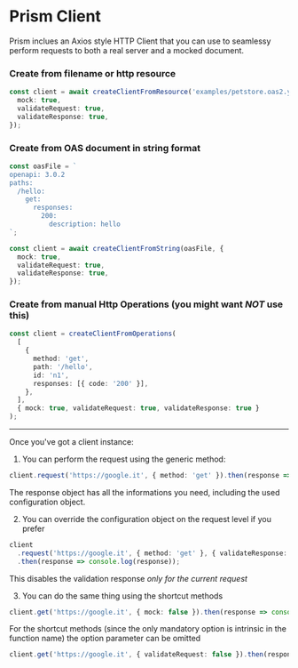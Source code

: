 # Prism Client

Prism inclues an Axios style HTTP Client that you can use to seamlessy perform requests to both a real server and a mocked document.

### Create from filename or http resource

```ts
const client = await createClientFromResource('examples/petstore.oas2.yaml', {
  mock: true,
  validateRequest: true,
  validateResponse: true,
});
```

### Create from OAS document in string format

```ts
const oasFile = `
openapi: 3.0.2
paths:
  /hello:
    get:
      responses:
        200:
          description: hello
`;

const client = await createClientFromString(oasFile, {
  mock: true,
  validateRequest: true,
  validateResponse: true,
});
```

### Create from manual Http Operations (you might want _NOT_ use this)

```ts
const client = createClientFromOperations(
  [
    {
      method: 'get',
      path: '/hello',
      id: 'n1',
      responses: [{ code: '200' }],
    },
  ],
  { mock: true, validateRequest: true, validateResponse: true }
);
```

---

Once you've got a client instance:

1. You can perform the request using the generic method:

```ts
client.request('https://google.it', { method: 'get' }).then(response => console.log(response));
```

The response object has all the informations you need, including the used configuration object.

2. You can override the configuration object on the request level if you prefer

```ts
client
  .request('https://google.it', { method: 'get' }, { validateResponse: false })
  .then(response => console.log(response));
```

This disables the validation response _only for the current request_

3. You can do the same thing using the shortcut methods

```ts
client.get('https://google.it', { mock: false }).then(response => console.log(response));
```

For the shortcut methods (since the only mandatory option is intrinsic in the function name) the option parameter can be omitted

```ts
client.get('https://google.it', { validateRequest: false }).then(response => console.log(response));
```

